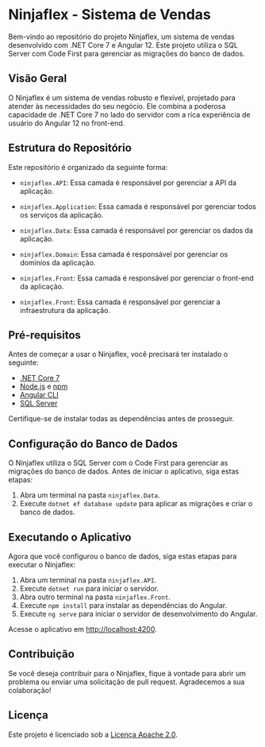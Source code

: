 # Ninjaflex - Sistema de Vendas

Bem-vindo ao repositório do projeto Ninjaflex, um sistema de vendas desenvolvido com .NET Core 7 e Angular 12. Este projeto utiliza o SQL Server com Code First para gerenciar as migrações do banco de dados.

## Visão Geral

O Ninjaflex é um sistema de vendas robusto e flexível, projetado para atender às necessidades do seu negócio. Ele combina a poderosa capacidade de .NET Core 7 no lado do servidor com a rica experiência de usuário do Angular 12 no front-end.

## Estrutura do Repositório

Este repositório é organizado da seguinte forma:

- `ninjaflex.API`: Essa camada é responsável por gerenciar a API da aplicação.

- `ninjaflex.Application`: Essa camada é responsável por gerenciar todos os serviços da aplicação.

- `ninjaflex.Data`: Essa camada é responsável por gerenciar os dados da aplicação.

- `ninjaflex.Domain`: Essa camada é responsável por gerenciar os domínios da aplicação.

- `ninjaflex.Front`: Essa camada é responsável por gerenciar o front-end da aplicação.

- `ninjaflex.Front`: Essa camada é responsável por gerenciar a infraestrutura da aplicação.

## Pré-requisitos

Antes de começar a usar o Ninjaflex, você precisará ter instalado o seguinte:

- [.NET Core 7](https://dotnet.microsoft.com/download/dotnet/7.0)
- [Node.js](https://nodejs.org/) e [npm](https://www.npmjs.com/)
- [Angular CLI](https://angular.io/cli)
- [SQL Server](https://www.microsoft.com/en-us/sql-server/sql-server-downloads)

Certifique-se de instalar todas as dependências antes de prosseguir.

## Configuração do Banco de Dados

O Ninjaflex utiliza o SQL Server com o Code First para gerenciar as migrações do banco de dados. Antes de iniciar o aplicativo, siga estas etapas:

1. Abra um terminal na pasta `ninjaflex.Data`.
2. Execute `dotnet ef database update` para aplicar as migrações e criar o banco de dados.

## Executando o Aplicativo

Agora que você configurou o banco de dados, siga estas etapas para executar o Ninjaflex:

1. Abra um terminal na pasta `ninjaflex.API`.
2. Execute `dotnet run` para iniciar o servidor.
3. Abra outro terminal na pasta `ninjaflex.Front`.
4. Execute `npm install` para instalar as dependências do Angular.
5. Execute `ng serve` para iniciar o servidor de desenvolvimento do Angular.

Acesse o aplicativo em [http://localhost:4200](http://localhost:4200).

## Contribuição

Se você deseja contribuir para o Ninjaflex, fique à vontade para abrir um problema ou enviar uma solicitação de pull request. Agradecemos a sua colaboração!

## Licença

Este projeto é licenciado sob a [Licença Apache 2.0](LICENSE.md).
